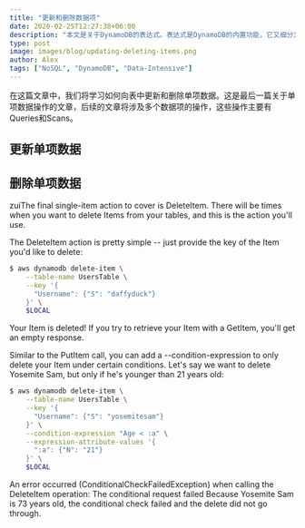 ```yaml
---
title: "更新和删除数据项"
date: 2020-02-25T12:27:38+06:00
description: "本文是关于DynamoDB的表达式。表达式是DynamoDB的内置功能，它又细分为以下几类表达式："
type: post
image: images/blog/updating-deleting-items.png
author: Alex
tags: ["NoSQL", "DynamoDB", "Data-Intensive"]
---
```


在这篇文章中，我们将学习如何向表中更新和删除单项数据。这是最后一篇关于单项数据操作的文章，后续的文章将涉及多个数据项的操作，这些操作主要有Queries和Scans。

## 更新单项数据



## 删除单项数据

zuiThe final single-item action to cover is DeleteItem. There will be times when you want to delete Items from your tables, and this is the action you'll use.

The DeleteItem action is pretty simple -- just provide the key of the Item you'd like to delete:

```bash
$ aws dynamodb delete-item \
    --table-name UsersTable \
    --key '{
      "Username": {"S": "daffyduck"}
    }' \
    $LOCAL
```

Your Item is deleted! If you try to retrieve your Item with a GetItem, you'll get an empty response.

Similar to the PutItem call, you can add a --condition-expression to only delete your Item under certain conditions. Let's say we want to delete Yosemite Sam, but only if he's younger than 21 years old:

```bash
$ aws dynamodb delete-item \
    --table-name UsersTable \
    --key '{
      "Username": {"S": "yosemitesam"}
    }' \
    --condition-expression "Age < :a" \
    --expression-attribute-values '{
      ":a": {"N": "21"}
    }' \
    $LOCAL
```

An error occurred (ConditionalCheckFailedException) when calling the DeleteItem operation: The conditional request failed
Because Yosemite Sam is 73 years old, the conditional check failed and the delete did not go through.